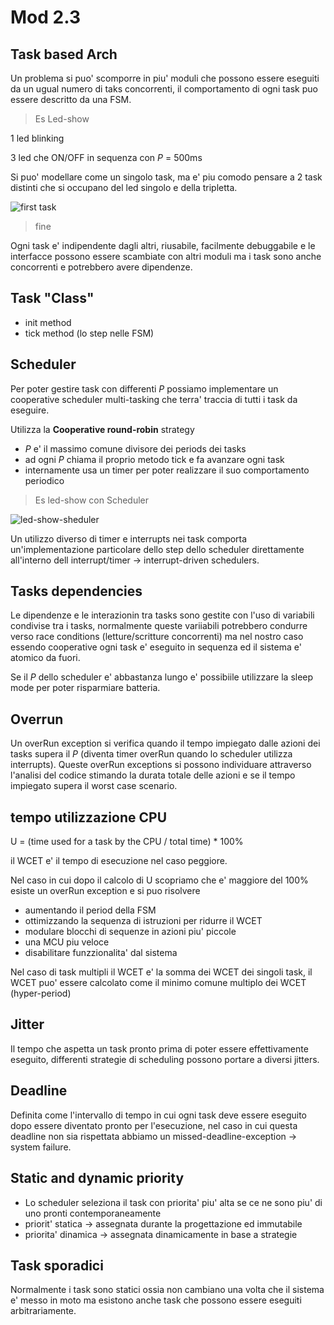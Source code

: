 # Mod 2.3

## Task based Arch

Un problema si puo' scomporre in piu' moduli che possono essere eseguiti da un ugual numero di taks concorrenti, il comportamento di ogni task puo essere descritto da una FSM.

> Es Led-show

1 led blinking

3 led che ON/OFF in sequenza con _P_ = 500ms

Si puo' modellare come un singolo task, ma e' piu comodo pensare a 2 task distinti che si occupano del led singolo e della tripletta.

![first task](https://imgur.com/4ByTy4D.png)

> fine

Ogni task e' indipendente dagli altri, riusabile, facilmente debuggabile e le interfacce possono essere scambiate con altri moduli ma i task sono anche concorrenti e potrebbero avere dipendenze.

## Task "Class"

- init method
- tick method (lo step nelle FSM)

## Scheduler

Per poter gestire task con differenti _P_ possiamo implementare un cooperative scheduler multi-tasking che terra' traccia di tutti i task da eseguire.

Utilizza la **Cooperative round-robin** strategy

- _P_ e' il massimo comune divisore dei periods dei tasks
- ad ogni _P_ chiama il proprio metodo tick e fa avanzare ogni task
- internamente usa un timer per poter realizzare il suo comportamento periodico

> Es led-show con Scheduler

![led-show-sheduler](https://imgur.com/FvAJzxr.png)

Un utilizzo diverso di timer e interrupts nei task comporta un'implementazione particolare dello step dello scheduler direttamente all'interno dell interrupt/timer -> interrupt-driven schedulers.  

## Tasks dependencies

Le dipendenze e le interazionin tra tasks sono gestite con l'uso di variabili condivise tra i tasks, normalmente queste variiabili potrebbero condurre verso race conditions (letture/scritture concorrenti) ma nel nostro caso essendo cooperative ogni task e' eseguito in sequenza ed il sistema e' atomico da fuori.

Se il _P_ dello scheduler e' abbastanza lungo e' possibiile utilizzare la sleep mode per poter risparmiare batteria.

## Overrun

Un overRun exception si verifica quando il tempo impiegato dalle azioni dei tasks supera il _P_ (diventa timer overRun quando lo scheduler utilizza interrupts). Queste overRun exceptions si possono individuare attraverso l'analisi del codice stimando la durata totale delle azioni e se il tempo impiegato supera il worst case scenario.

## tempo utilizzazione CPU

U = (time used for a task by the CPU / total time) * 100%

il WCET e' il tempo di esecuzione nel caso peggiore.  

Nel caso in cui dopo il calcolo di U scopriamo che e' maggiore del 100% esiste un overRun exception e si puo risolvere

- aumentando il period della FSM
- ottimizzando la sequenza di istruzioni per ridurre il WCET
- modulare blocchi di sequenze in azioni piu' piccole
- una MCU piu veloce
- disabilitare funzzionalita' dal sistema

Nel caso di task multipli il WCET e' la somma dei WCET dei singoli task, il WCET puo' essere calcolato come il minimo comune multiplo dei WCET (hyper-period)

## Jitter

Il tempo che aspetta un task pronto prima di poter essere effettivamente eseguito, differenti strategie di scheduling possono portare a diversi jitters.

## Deadline

Definita come l'intervallo di tempo in cui ogni task deve essere eseguito dopo essere diventato pronto per l'esecuzione, nel caso in cui questa deadline non sia rispettata abbiamo un missed-deadline-exception -> system failure.

## Static and dynamic priority

- Lo scheduler seleziona il task con priorita' piu' alta se ce ne sono piu' di uno pronti contemporaneamente
- priorit' statica -> assegnata durante la progettazione ed immutabile
- priorita' dinamica -> assegnata dinamicamente in base a strategie
  
## Task sporadici

Normalmente i task sono statici ossia non cambiano una volta che il sistema e' messo in moto ma esistono anche task che possono essere eseguiti arbitrariamente.
